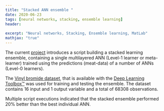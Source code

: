 ```yaml
---
title: "Stacked ANN ensemble "
date: 2020-06-23
tags: [neural networks, stacking, ensemble learning]
header:
  
excerpt: "Neural networks, Stacking, Ensemble learning, MatLab"
mathjax: "true"
---
```

The current [project](https://github.com/GeorgiosEtsias/Stacked-ANN-ensemble/blob/master/StackedANNensemble2.m) introduces a script building a stacked learning ensemble, containing a single multilayered ANN (Level-1 learner or meta-learner) trained using the predictions (meat-data) of a number of ANNs (Level-0 learners).

The [Vinyl bromide dataset](https://www.mathworks.com/help/deeplearning/gs/sample-data-sets-for-shallow-neural-networks.html), that is available with the [Deep Learning Toolbox™](https://www.mathworks.com/products/deep-learning.html) was used for training and testing the ensemble. The dataset contains 16 input and 1 output variable and a total of 68308 observations. 

Multiple script executions indicated that the stacked ensemble performed 20% better than the best individual ANN. 
